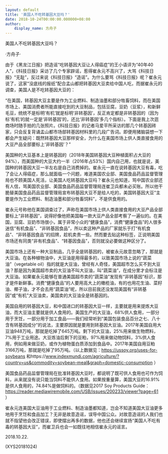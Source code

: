 ```yaml
---
layout: default
title: '美国人不吃转基因大豆吗？'
date: 2018-10-24T00:00:00.000000+08:00
author:
    display_name: 方舟子
---
```


美国人不吃转基因大豆吗？

·方舟子·

由于《黑龙江日报》把造谣“吃转基因大豆让人得癌症”的王小语评为“40年40人”，《科技日报》采访了几个专家辟谣，惹得崔永元不高兴了，大骂《科技日报》“无耻”，反过来说《科技日报》“造谣”。为什么要骂《科技日报》呢？崔永元说了，这家“没底线的报纸”配合孟山都把转基因大豆卖给中国人吃，而据崔永元的调查，美国人是不吃转基因大豆的：

“在美国，转基因大豆主要是作为工业燃料、制造油墨和部分牲畜饲料，而在美国市场上、美国消费者所能直接吃到的大豆制品，包括豆腐，豆奶（豆浆），和新鲜毛豆，统统不是标明‘有机’就是标明‘非转基因’，反正肯定都是非转基因的（因为标‘有机’的就一定是‘非转基因’的，还比‘非转基因’多几个指标）。下面是我上次逛商场时随手拍的几张照片。《科技日报》的记者马爱平所采访的那几个转基因砖家，只会反复背诵孟山都市场部转基因材料里的几段广告词。即便用猪脑袋想一下都会产生疑问：既然转基因大豆那样安全，为什么在美国市场上供人类直接食用的大豆产品全部要标上‘非转基因’？”

美国种的大豆基本上是转基因的（2018年美国转基因大豆种植面积占大豆的94%），而美国种的大豆大约一半（2016年占53%）国内自己用，也就是说，美国种的转基因大豆一半左右是自己消费掉的。崔永元一直在说转基因大豆有毒，吃了会让人得癌症，那么就面临一个问题，难道美国农业部、美国食品药品监督管理局也不顾美国人死活，让美国人吃转基因大豆吗？崔永元也知道，骂中国农业部还有人信，骂美国农业部、美国食品药品监督管理局连崔卫兵都未必买账。所以他干脆替美国食品药品监督管理局宣布转基因大豆不是给人吃的，美国转基因大豆“主要是作为工业燃料、制造油墨和部分牲畜饲料”，不是供食用的。

崔永元号称他在美国调查过了，声称在美国市场上供人类直接食用的大豆产品全部要标上“非转基因”，说得好像他把美国每一款大豆产品全部考察了一遍似的。在美国，豆腐、豆奶市场很小，属于非常小众的“健康食品”，消费“健康食品”的人很多迷信“有机食品”、“非转基因食品”，所以卖这种产品的厂家就乐于打“有机食品”、“非转基因食品”的招牌，趁机卖贵一些。然而要去贴这种标签，正说明美国市场还有同类“非有机食品”、“转基因食品”，否则就没必要做这种区分了。

美国市场上还有一种大豆制品，几乎全是转基因的，被崔永元故意忽略了，那就是大豆油。在各种植物油中，大豆油是用得最多的，以致美国市场上说的“蔬菜油”（vegetable oil）指的就是大豆油，曾经有人奇怪，美国超市怎么买不到大豆油？那是因为美国超市卖的大豆油不叫大豆油，叫“蔬菜油”，在成分里才会标注是大豆油。如果崔永元能够在普通美国超市卖的“蔬菜油”发现有“非转基因”标识，那才是件新鲜事。消费“健康食品”的人要用高大上的橄榄油，有的也用花生油、菜籽油、椰子油，才不会去用“蔬菜油”呢，所以目前我还没发现美国有“非转基因”或“有机”大豆油卖，美国卖的大豆油全是转基因的。

美国自用的转基因大豆，和中国进口的转基因大豆一样，主要就是用来提炼大豆油，而大豆油主要就是供人食用的。美国生产的大豆油，68%供人食用，一部分用于烹饪，一部分用于加工食品——我们经常听到“美国包装食品百分之七、八十含有转基因成分”的说法，主要原因就是要用到转基因大豆油。2017年美国自用大豆油948万吨，那就是吃掉了645万吨。剩下的大豆油，25%用来做生物燃料，7%用于工业用途。大豆炼油后剩下的豆粕，97%用来做动物饲料，3%供人食用，例如用来做豆奶，或作为植物蛋白质添加到食品中。2017年美国自用豆粕3166万吨，那就是吃掉了95万吨。（以上数据见：https://ussoy.org/uses-for-soybeans 和https://www.indexmundi.com/agriculture/?country=us&commodity=soybean-meal&graph=domestic-consumption ）

美国食品药品监督管理局在批准转基因大豆时，都说明了既可供人食用也可作为饲料，从来就没有说只能当饲料不能供人食用。如果按重量算，美国大豆的16.91%是供人食用的，74.84%是做饲料的。（数据见2017 Soy Products Guide：https://reader.mediawiremobile.com/USB/issues/200233/viewer?page=61 ）

崔永元连美国大豆油用于工业燃料、制造油墨都知道，岂会不知道美国大豆油更多地用于烹饪和食品加工？无非是故意造谣，误导中国公众。对故意造谣的人我们也就不指望他会改正错误，即使摆出再多的数据，他也还会继续宣扬“美国人不吃有毒的转基因大豆”，而崔卫兵也会一如既往地相信崔永元的谣言。

2018.10.22.

(XYS20181024)


